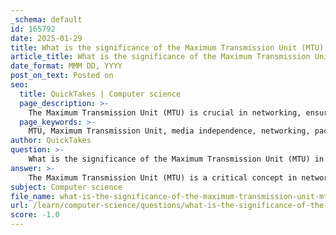 ```yaml
---
_schema: default
id: 165792
date: 2025-01-29
title: What is the significance of the Maximum Transmission Unit (MTU) in media independence, and how does fragmentation address MTU limitations?
article_title: What is the significance of the Maximum Transmission Unit (MTU) in media independence, and how does fragmentation address MTU limitations?
date_format: MMM DD, YYYY
post_on_text: Posted on
seo:
  title: QuickTakes | Computer science
  page_description: >-
    The Maximum Transmission Unit (MTU) is crucial in networking, ensuring efficient communication by managing packet sizes across various media. Fragmentation addresses MTU limitations by breaking down oversized packets for transmission, while also impacting performance and latency.
  page_keywords: >-
    MTU, Maximum Transmission Unit, media independence, networking, packet size management, fragmentation, IPv4, performance, transmission errors, network layer, communication, packet transmission, routers, Ethernet, WAN, latency
author: QuickTakes
question: >-
    What is the significance of the Maximum Transmission Unit (MTU) in media independence, and how does fragmentation address MTU limitations?
answer: >-
    The Maximum Transmission Unit (MTU) is a critical concept in networking, particularly in the context of media independence and the handling of packet sizes during transmission. The MTU defines the largest size of a packet that can be transmitted over a specific network medium. This size is determined by the network layer based on control information received from the data link layer. \n\n### Significance of MTU in Media Independence\n\n1. **Media Independence**: The Internet Protocol (IP) operates independently of the underlying physical media, whether it be copper, fiber, or wireless. This means that IP can function over various types of networks without needing to be tailored to each specific medium. The MTU plays a vital role in this independence by ensuring that packets are appropriately sized for the specific characteristics of the network medium in use.\n\n2. **Packet Size Management**: By establishing an MTU, the network layer can manage how large packets can be sent over the network. This is essential for maintaining efficient communication and ensuring that packets do not exceed the limits of the network medium, which could lead to transmission errors or dropped packets.\n\n### Fragmentation and MTU Limitations\n\nWhen a packet exceeds the MTU of a network segment, it must be fragmented into smaller packets to facilitate transmission. This process is known as fragmentation and is particularly relevant in IPv4 networks. Here’s how fragmentation addresses MTU limitations:\n\n1. **Breaking Down Packets**: Fragmentation allows the network layer to split a large IP packet into smaller units that fit within the MTU constraints. This ensures that even if a packet is too large for a specific segment of the network, it can still be transmitted successfully by breaking it down.\n\n2. **Latency and Performance**: While fragmentation enables the transmission of larger packets, it can introduce latency and complexity. Each fragment must be reassembled at the destination, which can slow down the overall communication process. This is especially significant in IPv4, where fragmentation is handled by the network layer. In contrast, IPv6 does not support fragmentation; instead, it requires the sender to ensure that packets are appropriately sized before transmission.\n\n3. **Example Scenario**: Consider a scenario where a router connects an Ethernet network with a larger MTU to a slower WAN link with a smaller MTU. If a packet from the Ethernet network exceeds the WAN's MTU, the router will fragment the packet into smaller pieces to accommodate the WAN's limitations, allowing for successful transmission.\n\nIn summary, the MTU is essential for ensuring efficient and effective communication across diverse network media. Fragmentation serves as a mechanism to address MTU limitations, allowing larger packets to be transmitted without exceeding the size constraints of the network segments involved. However, it is important to be aware of the potential performance impacts associated with fragmentation, particularly in IPv4 networks.
subject: Computer science
file_name: what-is-the-significance-of-the-maximum-transmission-unit-mtu-in-media-independence-and-how-does-fragmentation-address-mtu-limitations.md
url: /learn/computer-science/questions/what-is-the-significance-of-the-maximum-transmission-unit-mtu-in-media-independence-and-how-does-fragmentation-address-mtu-limitations
score: -1.0
---
```


&nbsp;